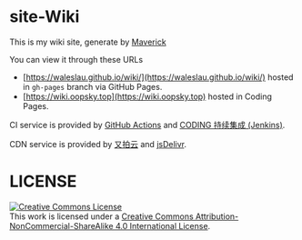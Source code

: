# site-Wiki

This is my wiki site, generate by [Maverick](https://github.com/AlanDecode/Maverick)

You can view it through these URLs
- [https://waleslau.github.io/wiki/](https://waleslau.github.io/wiki/)
  hosted in `gh-pages` branch via GitHub Pages.
- [https://wiki.oopsky.top](https://wiki.oopsky.top)
  hosted in Coding Pages.

CI service is provided by [GitHub Actions](https://github.com/features/actions) and [CODING 持续集成 (Jenkins)](https://help.coding.net/docs/devops/ci/introduce.html). 

CDN service is provided by [又拍云](https://www.upyun.com/) and [jsDelivr](https://www.jsdelivr.com/).

# LICENSE

<a rel="license" href="http://creativecommons.org/licenses/by-nc-sa/4.0/"><img alt="Creative Commons License" style="border-width:0" src="https://i.creativecommons.org/l/by-nc-sa/4.0/88x31.png" /></a><br />This work is licensed under a <a rel="license" href="http://creativecommons.org/licenses/by-nc-sa/4.0/">Creative Commons Attribution-NonCommercial-ShareAlike 4.0 International License</a>.
